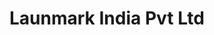 ---
title: "Launmark India Pvt Ltd"
url: /alappuzha/launmark-india-pvt-ltd/
shop: Haushaltsgeräte
---